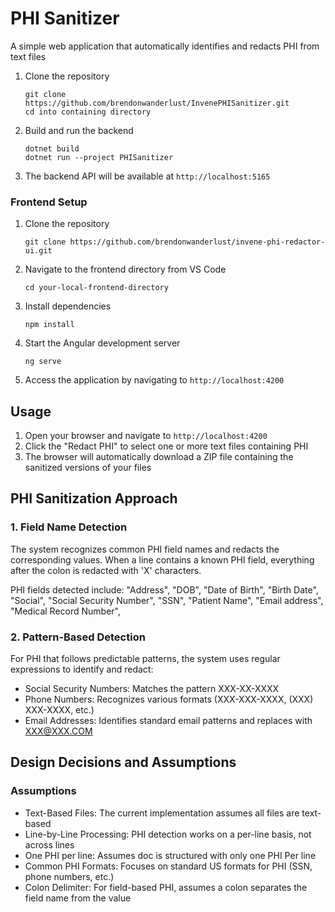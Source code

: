 # PHI Sanitizer

A simple web application that automatically identifies and redacts PHI from text files 

1. Clone the repository
   ```
   git clone https://github.com/brendonwanderlust/InvenePHISanitizer.git
   cd into containing directory
   ```

2. Build and run the backend
   ```
   dotnet build
   dotnet run --project PHISanitizer 
   ```

3. The backend API will be available at `http://localhost:5165`

### Frontend Setup

1. Clone the repository
   ```
   git clone https://github.com/brendonwanderlust/invene-phi-redactor-ui.git 
   ```
2. Navigate to the frontend directory from VS Code
   ```
   cd your-local-frontend-directory
   ```

3. Install dependencies
   ```
   npm install
   ```

4. Start the Angular development server
   ```
   ng serve
   ```

5. Access the application by navigating to `http://localhost:4200`

## Usage

1. Open your browser and navigate to `http://localhost:4200`
2. Click the "Redact PHI" to select one or more text files containing PHI
3. The browser will automatically download a ZIP file containing the sanitized versions of your files

## PHI Sanitization Approach 

### 1. Field Name Detection

The system recognizes common PHI field names and redacts the corresponding values. 
When a line contains a known PHI field, everything after the colon is redacted with 'X' characters.

PHI fields detected include:
"Address",
"DOB",
"Date of Birth",
"Birth Date",
"Social",
"Social Security Number",
"SSN",
"Patient Name",
"Email address",
"Medical Record Number",

### 2. Pattern-Based Detection

For PHI that follows predictable patterns, the system uses regular expressions to identify and redact:

- Social Security Numbers: Matches the pattern XXX-XX-XXXX
- Phone Numbers: Recognizes various formats (XXX-XXX-XXXX, (XXX) XXX-XXXX, etc.)
- Email Addresses: Identifies standard email patterns and replaces with XXX@XXX.COM
 
## Design Decisions and Assumptions

### Assumptions

- Text-Based Files: The current implementation assumes all files are text-based
- Line-by-Line Processing: PHI detection works on a per-line basis, not across lines
- One PHI per line: Assumes doc is structured with only one PHI Per line
- Common PHI Formats: Focuses on standard US formats for PHI (SSN, phone numbers, etc.)
- Colon Delimiter: For field-based PHI, assumes a colon separates the field name from the value

